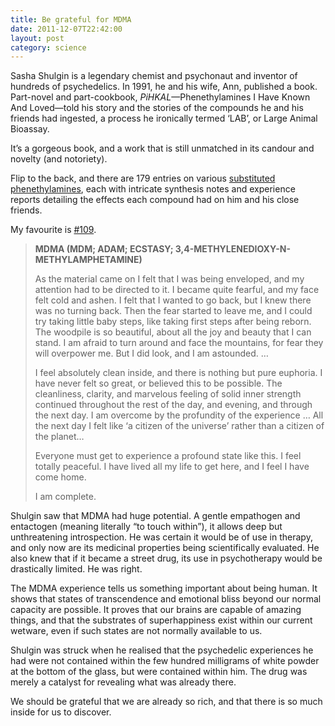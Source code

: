 ```yaml
---
title: Be grateful for MDMA
date: 2011-12-07T22:42:00
layout: post
category: science
---
```


Sasha Shulgin is a legendary chemist and psychonaut and inventor of hundreds of psychedelics. In 1991, he and his wife, Ann, published a book. Part-novel and part-cookbook, _PiHKAL_—Phenethylamines I Have Known And Loved—told his story and the stories of the compounds he and his friends had ingested, a process he ironically termed ‘LAB’, or Large Animal Bioassay.

It’s a gorgeous book, and a work that is still unmatched in its candour and novelty (and notoriety).

Flip to the back, and there are 179 entries on various [substituted phenethylamines](http://en.wikipedia.org/wiki/Substituted_phenethylamine), each with intricate synthesis notes and experience reports detailing the effects each compound had on him and his close friends.

My favourite is [#109](http://www.erowid.org/library/books_online/pihkal/pihkal109.shtml).

> **MDMA (MDM; ADAM; ECSTASY; 3,4-METHYLENEDIOXY-N-METHYLAMPHETAMINE)**
>
> As the material came on I felt that I was being enveloped, and my attention had to be directed to it. I became quite fearful, and my face felt cold and ashen. I felt that I wanted to go back, but I knew there was no turning back. Then the fear started to leave me, and I could try taking little baby steps, like taking first steps after being reborn. The woodpile is so beautiful, about all the joy and beauty that I can stand. I am afraid to turn around and face the mountains, for fear they will overpower me. But I did look, and I am astounded. …
>
> I feel absolutely clean inside, and there is nothing but pure euphoria. I have never felt so great, or believed this to be possible. The cleanliness, clarity, and marvelous feeling of solid inner strength continued throughout the rest of the day, and evening, and through the next day. I am overcome by the profundity of the experience … All the next day I felt like ‘a citizen of the universe’ rather than a citizen of the planet…
>
> Everyone must get to experience a profound state like this. I feel totally peaceful. I have lived all my life to get here, and I feel I have come home.
>
> I am complete.

Shulgin saw that MDMA had huge potential. A gentle empathogen and entactogen (meaning literally “to touch within”), it allows deep but unthreatening introspection. He was certain it would be of use in therapy, and only now are its medicinal properties being scientifically evaluated. He also knew that if it became a street drug, its use in psychotherapy would be drastically limited. He was right.

The MDMA experience tells us something important about being human. It shows that states of transcendence and emotional bliss beyond our normal capacity are possible. It proves that our brains are capable of amazing things, and that the substrates of superhappiness exist within our current wetware, even if such states are not normally available to us.

Shulgin was struck when he realised that the psychedelic experiences he had were not contained within the few hundred milligrams of white powder at the bottom of the glass, but were contained within him. The drug was merely a catalyst for revealing what was already there.

We should be grateful that we are already so rich, and that there is so much inside for us to discover.
